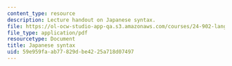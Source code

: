 ```yaml
---
content_type: resource
description: Lecture handout on Japanese syntax.
file: https://ol-ocw-studio-app-qa.s3.amazonaws.com/courses/24-902-language-and-its-structure-ii-syntax-fall-2003/59e959faab77829dbe4225a718d07497_9_15jap_hndout1.pdf
file_type: application/pdf
resourcetype: Document
title: Japanese syntax
uid: 59e959fa-ab77-829d-be42-25a718d07497
---
```

